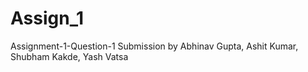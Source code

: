 # Assign_1
Assignment-1-Question-1 Submission by Abhinav Gupta, Ashit Kumar, Shubham Kakde, Yash Vatsa
